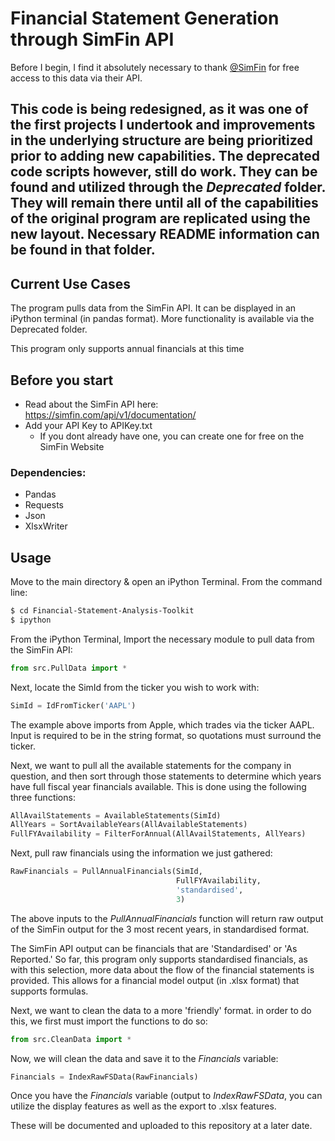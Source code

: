 # Financial Statement Generation through SimFin API

Before I begin, I find it absolutely necessary to thank [@SimFin](https://github.com/SimFin) for free access to this data via their API. 

## This code is being redesigned, as it was one of the first projects I undertook and improvements in the underlying structure are being prioritized prior to adding new capabilities. The deprecated code scripts however, still do work. They can be found and utilized through the *Deprecated* folder. They will remain there until all of the capabilities of the original program are replicated using the new layout. Necessary README information can be found in that folder. 

## Current Use Cases

The program pulls data from the SimFin API. It can be displayed in an iPython terminal (in pandas format). More functionality is available via the Deprecated folder.

This program only supports annual financials at this time

## Before you start

* Read about the SimFin API here:
https://simfin.com/api/v1/documentation/
* Add your API Key to APIKey.txt
  * If you dont already have one, you can create one for free on the SimFin Website

### Dependencies:

* Pandas
* Requests
* Json
* XlsxWriter

## Usage

Move to the main directory & open an iPython Terminal. From the command line:

```bash
$ cd Financial-Statement-Analysis-Toolkit
$ ipython
```

From the iPython Terminal, Import the necessary module to pull data from the SimFin API:

```python
from src.PullData import *
```

Next, locate the SimId from the ticker you wish to work with:

```python
SimId = IdFromTicker('AAPL')
```

The example above imports from Apple, which trades via the ticker AAPL. Input is required to be in the string format, so quotations must surround the ticker. 

Next, we want to pull all the available statements for the company in question, and then sort through those statements to determine which years have full fiscal year financials available. This is done using the following three functions: 

```python
AllAvailStatements = AvailableStatements(SimId)
AllYears = SortAvailableYears(AllAvailableStatements)
FullFYAvailability = FilterForAnnual(AllAvailStatements, AllYears)
```

Next, pull raw financials using the information we just gathered:

```python
RawFinancials = PullAnnualFinancials(SimId,
                                     FullFYAvailability,
                                     'standardised',
                                     3)
```

The above inputs to the *PullAnnualFinancials* function will return raw output of the SimFin output for the 3 most recent years, in standardised format.

The SimFin API output can be financials that are 'Standardised' or 'As Reported.' So far, this program only supports standardised financials, as with this selection, more data about the flow of the financial statements is provided. This allows for a financial model output (in .xlsx format) that supports formulas. 

Next, we want to clean the data to a more 'friendly' format. in order to do this, we first must import the functions to do so:

```python
from src.CleanData import *
```

Now, we will clean the data and save it to the *Financials* variable:

```python
Financials = IndexRawFSData(RawFinancials)
```

Once you have the *Financials* variable (output to *IndexRawFSData*, you can utilize the display features as well as the export to .xlsx features. 

These will be documented and uploaded to this repository at a later date. 



